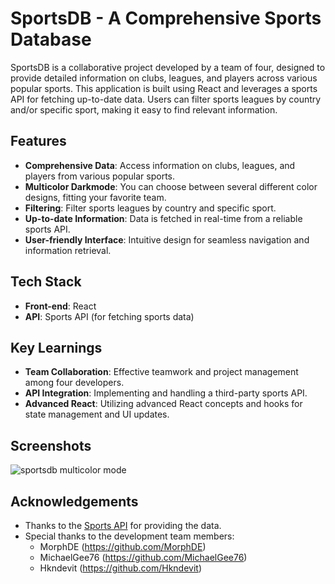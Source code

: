 # SportsDB - A Comprehensive Sports Database

SportsDB is a collaborative project developed by a team of four, designed to provide detailed information on clubs, leagues, and players across various popular sports. This application is built using React and leverages a sports API for fetching up-to-date data. Users can filter sports leagues by country and/or specific sport, making it easy to find relevant information.

## Features

- **Comprehensive Data**: Access information on clubs, leagues, and players from various popular sports.
- **Multicolor Darkmode**: You can choose between several different color designs, fitting your favorite team.
- **Filtering**: Filter sports leagues by country and specific sport.
- **Up-to-date Information**: Data is fetched in real-time from a reliable sports API.
- **User-friendly Interface**: Intuitive design for seamless navigation and information retrieval.

## Tech Stack

- **Front-end**: React
- **API**: Sports API (for fetching sports data)

## Key Learnings

- **Team Collaboration**: Effective teamwork and project management among four developers.
- **API Integration**: Implementing and handling a third-party sports API.
- **Advanced React**: Utilizing advanced React concepts and hooks for state management and UI updates.

## Screenshots
![sportsdb multicolor mode](https://github.com/fredwardp/SportsDB/assets/148052437/72a9ac30-8b46-47cf-b703-7be47d99976a)


## Acknowledgements

- Thanks to the [Sports API](https://www.sportsapi.com) for providing the data.
- Special thanks to the development team members:
  - MorphDE (https://github.com/MorphDE)
  - MichaelGee76 (https://github.com/MichaelGee76)
  - Hkndevit (https://github.com/Hkndevit)
